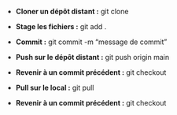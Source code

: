 - **Cloner un dépôt distant :**
git clone <lien SSH>

- **Stage les fichiers :**
git add .

- **Commit :**
git commit -m “message de commit”

- **Push sur le dépôt distant :**
git push origin main

- **Revenir à un commit précédent :** 
git checkout <id du commit>

- **Pull sur le local :**
git pull

- **Revenir à un commit précédent :** 
git checkout <id du commit>
